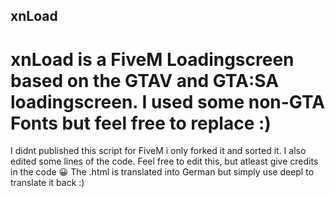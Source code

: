 ## xnLoad

# xnLoad is a FiveM Loadingscreen based on the GTAV and GTA:SA loadingscreen. I used some non-GTA Fonts but feel free to replace :)

I didnt published this script for FiveM i only forked it and sorted it. I also edited some lines of the code.
Feel free to edit this, but atleast give credits in the code 😀
The .html is translated into German but simply use deepl to translate it back :)